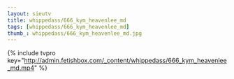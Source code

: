 ```yaml
--- 
layout: sieutv
title: whippedass/666_kym_heavenlee_md
tags: [whippedass/666_kym_heavenlee_md]
thumb_: whippedass/666_kym_heavenlee_md.jpg
---
```

{% include tvpro key="http://admin.fetishbox.com/_content/whippedass/666_kym_heavenlee_md.mp4" %} 
